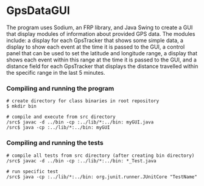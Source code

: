 # GpsDataGUI
The program uses Sodium, an FRP library, and Java Swing to create a GUI that display modules of information about provided GPS data. The modules include: a display for each GpsTracker that shows some simple data, a display to show each event at the time it is passed to the GUI, a control panel that can be used to set the latitude and longitude range, a display that shows each event within this range at the time it is passed to the GUI, and a distance field for each GpsTracker that displays the distance travelled within the specific range in the last 5 minutes.

### Compiling and running the program
```shell
# create directory for class binaries in root repository
$ mkdir bin

# compile and execute from src directory
/src$ javac -d ../bin -cp :../lib/*:../bin: myGUI.java
/src$ java -cp :../lib/*:../bin: myGUI
```

### Compiling and running the tests
```shell
# compile all tests from src directory (after creating bin directory)
/src$ javac -d ../bin -cp :../lib/*:../bin: *_Test.java

# run specific test
/src$ java -cp :../lib/*:../bin: org.junit.runner.JUnitCore "TestName"
```

